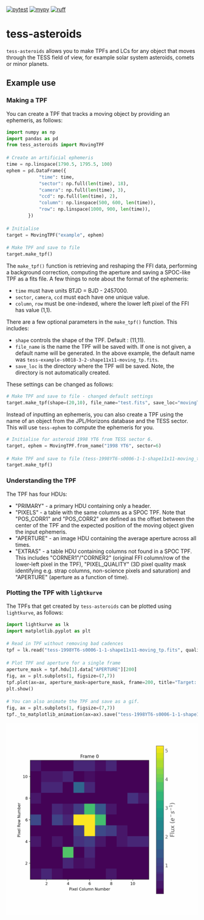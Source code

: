 [![pytest](https://github.com/altuson/tess-asteroids/actions/workflows/test.yml/badge.svg)](https://github.com/altuson/tess-asteroids/actions/workflows/test.yml)
[![mypy](https://github.com/altuson/tess-asteroids/actions/workflows/mypy.yml/badge.svg)](https://github.com/altuson/tess-asteroids/actions/workflows/mypy.yml/)
[![ruff](https://github.com/altuson/tess-asteroids/actions/workflows/ruff.yml/badge.svg)](https://github.com/altuson/tess-asteroids/actions/workflows/ruff.yml)

# tess-asteroids

`tess-asteroids` allows you to make TPFs and LCs for any object that moves through the TESS field of view, for example solar system asteroids, comets or minor planets.

## Example use

### Making a TPF

You can create a TPF that tracks a moving object by providing an ephemeris, as follows:

```python
import numpy as np
import pandas as pd
from tess_asteroids import MovingTPF

# Create an artificial ephemeris
time = np.linspace(1790.5, 1795.5, 100)
ephem = pd.DataFrame({
            "time": time,
            "sector": np.full(len(time), 18),
            "camera": np.full(len(time), 3),
            "ccd": np.full(len(time), 2),
            "column": np.linspace(500, 600, len(time)),
            "row": np.linspace(1000, 900, len(time)),
        })

# Initialise
target = MovingTPF("example", ephem)

# Make TPF and save to file
target.make_tpf()

```

The `make_tpf()` function is retrieving and reshaping the FFI data, performing a background correction, computing the aperture and saving a SPOC-like TPF as a fits file. A few things to note about the format of the ephemeris:
- `time` must have units BTJD = BJD - 2457000.
- `sector`, `camera`, `ccd` must each have one unique value.
- `column`, `row` must be one-indexed, where the lower left pixel of the FFI has value (1,1).

There are a few optional parameters in the `make_tpf()` function. This includes:
- `shape` controls the shape of the TPF. Default : (11,11).
- `file_name` is the name the TPF will be saved with. If one is not given, a default name will be generated. In the above example, the default name was `tess-example-s0018-3-2-shape11x11-moving_tp.fits`.
- `save_loc` is the directory where the TPF will be saved. Note, the directory is not automatically created.

These settings can be changed as follows:

```python
# Make TPF and save to file - changed default settings
target.make_tpf(shape=(20,10), file_name="test.fits", save_loc="movingTPF")
```

Instead of inputting an ephemeris, you can also create a TPF using the name of an object from the JPL/Horizons database and the TESS sector. This will use `tess-ephem` to compute the ephemeris for you.

```python
# Initialise for asteroid 1998 YT6 from TESS sector 6.
target, ephem = MovingTPF.from_name("1998 YT6", sector=6)

# Make TPF and save to file (tess-1998YT6-s0006-1-1-shape11x11-moving_tp.fits)
target.make_tpf()
```

### Understanding the TPF

The TPF has four HDUs: 
- "PRIMARY" - a primary HDU containing only a header.
- "PIXELS" - a table with the same columns as a SPOC TPF. Note that "POS_CORR1" and "POS_CORR2" are defined as the offset between the center of the TPF and the expected position of the moving object given the input ephemeris.
- "APERTURE" - an image HDU containing the average aperture across all times.
- "EXTRAS" - a table HDU containing columns not found in a SPOC TPF. This includes "CORNER1"/"CORNER2" (original FFI column/row of the lower-left pixel in the TPF), "PIXEL_QUALITY" (3D pixel quality mask identifying e.g. strap columns, non-science pixels and saturation) and "APERTURE" (aperture as a function of time).

### Plotting the TPF with `lightkurve`

The TPFs that get created by `tess-asteroids` can be plotted using `lightkurve`, as follows:

```python
import lightkurve as lk
import matplotlib.pyplot as plt

# Read in TPF without removing bad cadences
tpf = lk.read("tess-1998YT6-s0006-1-1-shape11x11-moving_tp.fits", quality_bitmask="none")

# Plot TPF and aperture for a single frame
aperture_mask = tpf.hdu[3].data["APERTURE"][200]
fig, ax = plt.subplots(1, figsize=(7,7))
tpf.plot(ax=ax, aperture_mask=aperture_mask, frame=200, title="Target: 1998 YT6")
plt.show()

# You can also animate the TPF and save as a gif.
fig, ax = plt.subplots(1, figsize=(7,7))
tpf._to_matplotlib_animation(ax=ax).save("tess-1998YT6-s0006-1-1-shape11x11-moving_tp.gif", writer="pillow")
```

![Example asteroid TPF](./docs/tess-1998YT6-s0006-1-1-shape11x11-moving_tp.gif)


